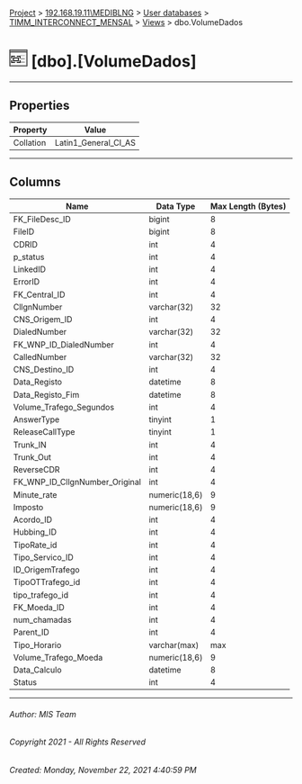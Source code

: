 #### 

[Project](../../../../index.md) > [192.168.19.11\\MEDIBLNG](../../../index.md) > [User databases](../../index.md) > [TIMM_INTERCONNECT_MENSAL](../index.md) > [Views](Views.md) > dbo.VolumeDados

# ![Views](../../../../Images/View32.png) [dbo].[VolumeDados]

---

## <a name="#properties"></a>Properties

| Property | Value |
|---|---|
| Collation | Latin1_General_CI_AS |


---

## <a name="#columns"></a>Columns

| Name | Data Type | Max Length (Bytes) |
|---|---|---|
| FK_FileDesc_ID | bigint | 8 |
| FileID | bigint | 8 |
| CDRID | int | 4 |
| p_status | int | 4 |
| LinkedID | int | 4 |
| ErrorID | int | 4 |
| FK_Central_ID | int | 4 |
| CllgnNumber | varchar(32) | 32 |
| CNS_Origem_ID | int | 4 |
| DialedNumber | varchar(32) | 32 |
| FK_WNP_ID_DialedNumber | int | 4 |
| CalledNumber | varchar(32) | 32 |
| CNS_Destino_ID | int | 4 |
| Data_Registo | datetime | 8 |
| Data_Registo_Fim | datetime | 8 |
| Volume_Trafego_Segundos | int | 4 |
| AnswerType | tinyint | 1 |
| ReleaseCallType | tinyint | 1 |
| Trunk_IN | int | 4 |
| Trunk_Out | int | 4 |
| ReverseCDR | int | 4 |
| FK_WNP_ID_CllgnNumber_Original | int | 4 |
| Minute_rate | numeric(18,6) | 9 |
| Imposto | numeric(18,6) | 9 |
| Acordo_ID | int | 4 |
| Hubbing_ID | int | 4 |
| TipoRate_id | int | 4 |
| Tipo_Servico_ID | int | 4 |
| ID_OrigemTrafego | int | 4 |
| TipoOTTrafego_id | int | 4 |
| tipo_trafego_id | int | 4 |
| FK_Moeda_ID | int | 4 |
| num_chamadas | int | 4 |
| Parent_ID | int | 4 |
| Tipo_Horario | varchar(max) | max |
| Volume_Trafego_Moeda | numeric(18,6) | 9 |
| Data_Calculo | datetime | 8 |
| Status | int | 4 |


---

###### Author:  MIS Team

###### Copyright 2021 - All Rights Reserved

###### Created: Monday, November 22, 2021 4:40:59 PM

